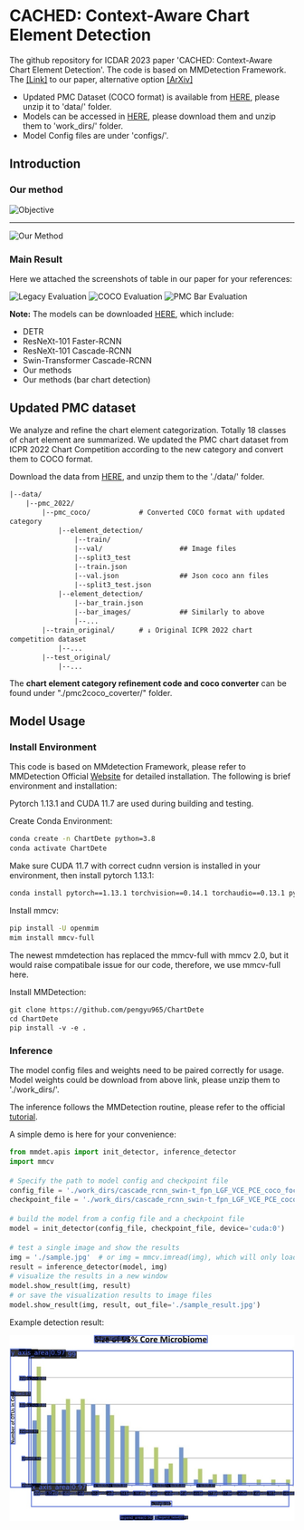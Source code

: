 CACHED: Context-Aware Chart Element Detection
===

The github repository for ICDAR 2023 paper 'CACHED: Context-Aware Chart Element Detection'. The code is based on MMDetection Framework. The [<u>[Link]</u>](https://link.springer.com/chapter/10.1007/978-3-031-41676-7_13) to our paper, alternative option [<u>[ArXiv]</u>](https://arxiv.org/abs/2305.04151)

- Updated PMC Dataset (COCO format) is available from [HERE](https://drive.google.com/file/d/16KxTBcX1N8VAKIwIoRPZprPHTr84Hsdf/view?usp=share_link), please unzip it to 'data/' folder.
- Models can be accessed in [HERE](https://drive.google.com/file/d/1n9UtHgfOA6H8cxp4Y44fG7OdXbVJzMnJ/view?usp=share_link), please download them and unzip them to 'work_dirs/' folder.
- Model Config files are under 'configs/'. 

<!-- **If you would like to cite our work:**
```latex

``` -->


## Introduction
### Our method

![Objective](./docs/paper_doc/context-aware-chart-detection_v4.png "Method")

---

![Our Method](./docs/paper_doc/framework.png "Framework")

### Main Result

Here we attached the screenshots of table in our paper for your references:

![Legacy Evaluation](./docs/paper_doc/legacy_result.png "Legacy Evaluation")
![COCO Evaluation](./docs/paper_doc/coco_result.png "COCO Evaluation")
![PMC Bar Evaluation](./docs/paper_doc/extendedbar_result.png "PMC Bar Evaluation")

**Note:** The models can be downloaded [HERE](https://drive.google.com/file/d/1n9UtHgfOA6H8cxp4Y44fG7OdXbVJzMnJ/view?usp=share_link), which include:
- DETR
- ResNeXt-101 Faster-RCNN
- ResNeXt-101 Cascade-RCNN
- Swin-Transformer Cascade-RCNN
- Our methods
- Our methods (bar chart detection)


## Updated PMC dataset
We analyze and refine the chart element categorization. Totally 18 classes of chart element are summarized. We updated the PMC chart dataset from ICPR 2022 Chart Competition according to the new category and convert them to COCO format. 

Download the data from [HERE](https://drive.google.com/file/d/16KxTBcX1N8VAKIwIoRPZprPHTr84Hsdf/view?usp=share_link), and unzip them to the './data/' folder.
```
|--data/
    |--pmc_2022/
        |--pmc_coco/            # Converted COCO format with updated category
            |--element_detection/
                |--train/
                |--val/                   ## Image files
                |--split3_test
                |--train.json 
                |--val.json               ## Json coco ann files
                |--split3_test.json 
            |--element_detection/
                |--bar_train.json 
                |--bar_images/            ## Similarly to above
                |--...
        |--train_original/      # ↓ Original ICPR 2022 chart competition dataset
            |--...              
        |--test_original/       
            |--...                        
```
The **chart element category refinement code and coco converter** can be found under "./pmc2coco_coverter/" folder.

## Model Usage
### Install Environment

This code is based on MMdetection Framework, please refer to MMDetection Official [Website](https://github.com/open-mmlab/mmdetection) for detailed installation. The following is brief environment and installation:

Pytorch 1.13.1 and CUDA 11.7 are used during building and testing.

Create Conda Environment:
```bash
conda create -n ChartDete python=3.8
conda activate ChartDete
```

Make sure CUDA 11.7 with correct cudnn version is installed in your environment, then install pytorch 1.13.1:
```bash
conda install pytorch==1.13.1 torchvision==0.14.1 torchaudio==0.13.1 pytorch-cuda=11.7 -c pytorch -c nvidia
```

Install mmcv:
```bash
pip install -U openmim
mim install mmcv-full
```

The newest mmdetection has replaced the mmcv-full with mmcv 2.0, but it would raise compatibale issue for our code, therefore, we use mmcv-full here.

Install MMDetection:
```
git clone https://github.com/pengyu965/ChartDete
cd ChartDete
pip install -v -e .
```

### Inference
The model config files and weights need to be paired correctly for usage. Model weights could be download from above link, please unzip them to './work_dirs/'.

The inference follows the MMDetection routine, please refer to the official [tutorial](./docs/en/1_exist_data_model.md).

A simple demo is here for your convenience:
```python
from mmdet.apis import init_detector, inference_detector
import mmcv

# Specify the path to model config and checkpoint file
config_file = './work_dirs/cascade_rcnn_swin-t_fpn_LGF_VCE_PCE_coco_focalsmoothloss/cascade_rcnn_swin-t_fpn_LGF_VCE_PCE_coco_focalsmoothloss.py'
checkpoint_file = './work_dirs/cascade_rcnn_swin-t_fpn_LGF_VCE_PCE_coco_focalsmoothloss/checkpoint.pth'

# build the model from a config file and a checkpoint file
model = init_detector(config_file, checkpoint_file, device='cuda:0')

# test a single image and show the results
img = './sample.jpg'  # or img = mmcv.imread(img), which will only load it once
result = inference_detector(model, img)
# visualize the results in a new window
model.show_result(img, result)
# or save the visualization results to image files
model.show_result(img, result, out_file='./sample_result.jpg')
```

Example detection result:

![demo result](sample_result.jpg "Title")
